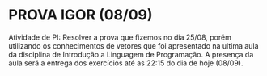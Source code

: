 # PROVA IGOR (08/09)

Atividade de PI: Resolver a prova que fizemos no dia 25/08, porém utilizando os conhecimentos de vetores que foi apresentado na ultima aula da disciplina de Introdução
a Linguagem de Programação. A presença da aula será a entrega dos exercícios até as 22:15 do dia de hoje (08/09).
